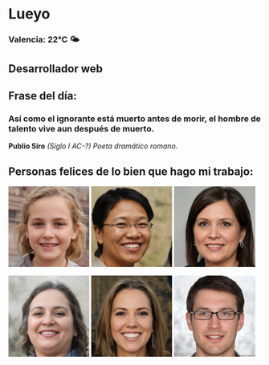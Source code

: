 # Lueyo
### Valencia:  22°C 🌤️
## Desarrollador web
## Frase del día:
<!-- START QUOTE -->
### Así como el ignorante está muerto antes de morir, el hombre de talento vive aun después de muerto.
**Publio Siro** *(Siglo I AC-?) Poeta dramático romano.*
<!-- END QUOTE -->






## Personas felices de lo bien que hago mi trabajo:

<p float="left">
  <img src="src/image_0.png" width="32%" />
  <img src="src/image_1.png" width="32%" /> 
  <img src="src/image_2.png" width="32%" />
</p>
<p float="left">
  <img src="src/image_3.png" width="32%" />
  <img src="src/image_4.png" width="32%" /> 
  <img src="src/image_5.png" width="32%" />
</p>
